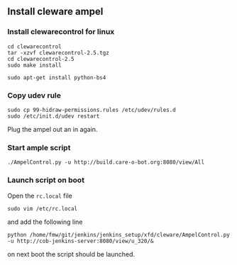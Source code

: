## Install cleware ampel

### Install clewarecontrol for linux
	cd clewarecontrol
	tar -xzvf clewarecontrol-2.5.tgz
	cd clewarecontrol-2.5
	sudo make install

	sudo apt-get install python-bs4

### Copy udev rule
	sudo cp 99-hidraw-permissions.rules /etc/udev/rules.d
	sudo /etc/init.d/udev restart
Plug the ampel out an in again.

### Start ample script
	./AmpelControl.py -u http://build.care-o-bot.org:8080/view/All

### Launch script on boot
Open the ```rc.local``` file

	sudo vim /etc/rc.local

and add the following line

	python /home/fmw/git/jenkins/jenkins_setup/xfd/cleware/AmpelControl.py -u http://cob-jenkins-server:8080/view/u_320/&

on next boot the script should be launched.
